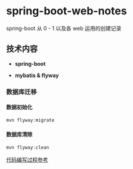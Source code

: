 # spring-boot-web-notes
spring-boot 从 0 - 1 以及各 web 运用的创建记录

## 技术内容
- **spring-boot**

- **mybatis & flyway**

### 数据库迁移

#### 数据初始化
```java
mvn flyway:migrate
```

#### 数据库清除
```java
mvn flyway:clean
```

[代码编写过程参考](https://github.com/mushanwb/casual_write/issues/18)

